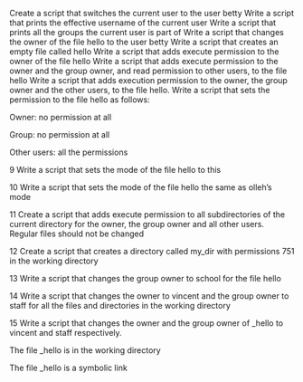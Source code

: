 Create a script that switches the current user to the user betty
Write a script that prints the effective username of the current user
Write a script that prints all the groups the current user is part of
Write a script that changes the owner of the file hello to the user betty
Write a script that creates an empty file called hello
Write a script that adds execute permission to the owner of the file hello
Write a script that adds execute permission to the owner and the group owner, and read permission to other users, to the file hello
Write a script that adds execution permission to the owner, the group owner and the other users, to the file hello.
Write a script that sets the permission to the file hello as follows:



Owner: no permission at all

Group: no permission at all

Other users: all the permissions

9 Write a script that sets the mode of the file hello to this

10 Write a script that sets the mode of the file hello the same as olleh’s mode

11 Create a script that adds execute permission to all subdirectories of the current directory for the owner, the group owner and all other users. Regular files should not be changed

12 Create a script that creates a directory called my_dir with permissions 751 in the working directory

13 Write a script that changes the group owner to school for the file hello

14 Write a script that changes the owner to vincent and the group owner to staff for all the files and directories in the working directory

15 Write a script that changes the owner and the group owner of _hello to vincent and staff respectively.



The file _hello is in the working directory

The file _hello is a symbolic link
